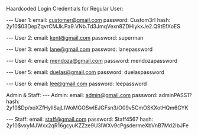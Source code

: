Haardcoded Login Credentials for Regular User:

--- User 1:
    email: customer@gmail.com
    password: Custom3r!
    hash: $2y$10$03DepZqvrCMJk.Pa9.VNb.Td3JmqVexn8ZDHiykxJe2.Q9tEfXoES

--- User 2:
    email: kent@gmail.com
    password: superman

--- User 3:
    email: lane@gmail.com
    password: lanepassword

--- User 4:
    email: mendoza@gmail.com
    password: mendozapassword

--- User 5:
    email: duelas@gmail.com
    password: duelaspassword

--- User 6:
    email: lee@gmail.com
    password: leepassword


Admin & Staff:
--- Admin:
    email: admin@gmail.com
    password: adminPASS1?
    hash: $2y$10$Dp/xoXZfHyllSajLIWoMGOSwIEJGFsn3/O09v5CmOSKXotHQm6GYK

--- Staff:
    email: staff@gmail.com
    password: $taff4567
    hash: $2y$10$vxyMJWxx2qR16gcyuKZZze9U3IWXv9cPgsdermeXbVnB7Md2IbJFe